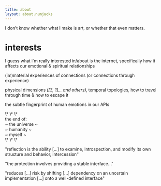 ```yaml
---
title: about
layout: about.nunjucks
---
```

I don't know whether what I make is art,
or whether that even matters.

# interests
I guess what I'm really interested in/about is the internet,
specifically how it affects our emotional & spiritual relationships

(im)material experiences of connections
(or connections through experience)

physical dimensions
_([3, 1]... and others)_,
temporal topologies,
how to travel through time & how to escape it

the subtle fingerprint of human emotions in our APIs

<div class="center">
\* \* \*
<br>
the end of: 
<br>
~ the universe ~ 
<br>
~ humanity ~ 
<br>
~ myself ~ 
<br>
\* \* \*
</div>

<div class="right">
<p>
"reflection is the ability [...] to examine, Introspection,
and modify its own structure and behavior, intercession"
</p>
<p>
"the protection involves providing a stable interface..."
</p>
<p>
"reduces [...] risk by shifting [...] dependency on
an uncertain implementation [...] onto a well-defined interface"
</p>
</div>
